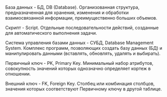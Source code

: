 База данных - БД, DB (Database). Организованная структура, предназначенная для хранения, изменения и обработки взаимосвязанной информации, преимущественно больших объемов.

Скрипт - Script. Отдельные последовательности действий, созданные для автоматического выполнения задачи.

Cистема управления базами данных - СУБД, Database Management System. Комплекс программ, позволяющих создать базу данных (БД) и манипулировать данными (вставлять, обновлять, удалять и выбирать).

Первичный ключ - PK, Primary Key. Минимальный набор атрибутов, совокупность значений которых однозначно определяет кортеж в отношении.

Внешний ключ - FK, Foreign Key. Столбец или комбинация столбцов, значения которых соответствуют Первичному ключу в другой таблице.
